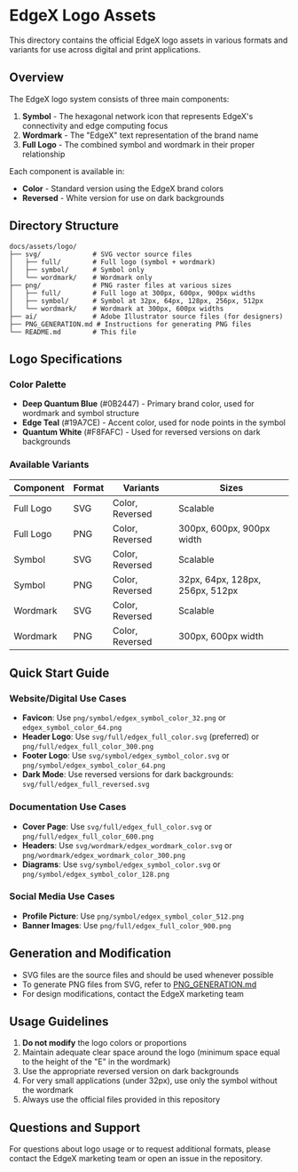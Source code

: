 # EdgeX Logo Assets

This directory contains the official EdgeX logo assets in various formats and variants for use across digital and print applications.

## Overview

The EdgeX logo system consists of three main components:

1. **Symbol** - The hexagonal network icon that represents EdgeX's connectivity and edge computing focus
2. **Wordmark** - The "EdgeX" text representation of the brand name
3. **Full Logo** - The combined symbol and wordmark in their proper relationship

Each component is available in:
- **Color** - Standard version using the EdgeX brand colors
- **Reversed** - White version for use on dark backgrounds

## Directory Structure

```
docs/assets/logo/
├── svg/             # SVG vector source files
│   ├── full/        # Full logo (symbol + wordmark)
│   ├── symbol/      # Symbol only
│   └── wordmark/    # Wordmark only
├── png/             # PNG raster files at various sizes
│   ├── full/        # Full logo at 300px, 600px, 900px widths
│   ├── symbol/      # Symbol at 32px, 64px, 128px, 256px, 512px
│   └── wordmark/    # Wordmark at 300px, 600px widths
├── ai/              # Adobe Illustrator source files (for designers)
├── PNG_GENERATION.md # Instructions for generating PNG files
└── README.md        # This file
```

## Logo Specifications

### Color Palette

- **Deep Quantum Blue** (#0B2447) - Primary brand color, used for wordmark and symbol structure
- **Edge Teal** (#19A7CE) - Accent color, used for node points in the symbol
- **Quantum White** (#F8FAFC) - Used for reversed versions on dark backgrounds

### Available Variants

| Component | Format | Variants | Sizes |
|-----------|--------|----------|-------|
| Full Logo | SVG | Color, Reversed | Scalable |
| Full Logo | PNG | Color, Reversed | 300px, 600px, 900px width |
| Symbol | SVG | Color, Reversed | Scalable |
| Symbol | PNG | Color, Reversed | 32px, 64px, 128px, 256px, 512px |
| Wordmark | SVG | Color, Reversed | Scalable |
| Wordmark | PNG | Color, Reversed | 300px, 600px width |

## Quick Start Guide

### Website/Digital Use Cases

- **Favicon**: Use `png/symbol/edgex_symbol_color_32.png` or `edgex_symbol_color_64.png`
- **Header Logo**: Use `svg/full/edgex_full_color.svg` (preferred) or `png/full/edgex_full_color_300.png`
- **Footer Logo**: Use `svg/symbol/edgex_symbol_color.svg` or `png/symbol/edgex_symbol_color_64.png`
- **Dark Mode**: Use reversed versions for dark backgrounds: `svg/full/edgex_full_reversed.svg`

### Documentation Use Cases

- **Cover Page**: Use `svg/full/edgex_full_color.svg` or `png/full/edgex_full_color_600.png`
- **Headers**: Use `svg/wordmark/edgex_wordmark_color.svg` or `png/wordmark/edgex_wordmark_color_300.png`
- **Diagrams**: Use `svg/symbol/edgex_symbol_color.svg` or `png/symbol/edgex_symbol_color_128.png`

### Social Media Use Cases

- **Profile Picture**: Use `png/symbol/edgex_symbol_color_512.png`
- **Banner Images**: Use `png/full/edgex_full_color_900.png`

## Generation and Modification

- SVG files are the source files and should be used whenever possible
- To generate PNG files from SVG, refer to [PNG_GENERATION.md](PNG_GENERATION.md)
- For design modifications, contact the EdgeX marketing team

## Usage Guidelines

1. **Do not modify** the logo colors or proportions
2. Maintain adequate clear space around the logo (minimum space equal to the height of the "E" in the wordmark)
3. Use the appropriate reversed version on dark backgrounds
4. For very small applications (under 32px), use only the symbol without the wordmark
5. Always use the official files provided in this repository

## Questions and Support

For questions about logo usage or to request additional formats, please contact the EdgeX marketing team or open an issue in the repository.

